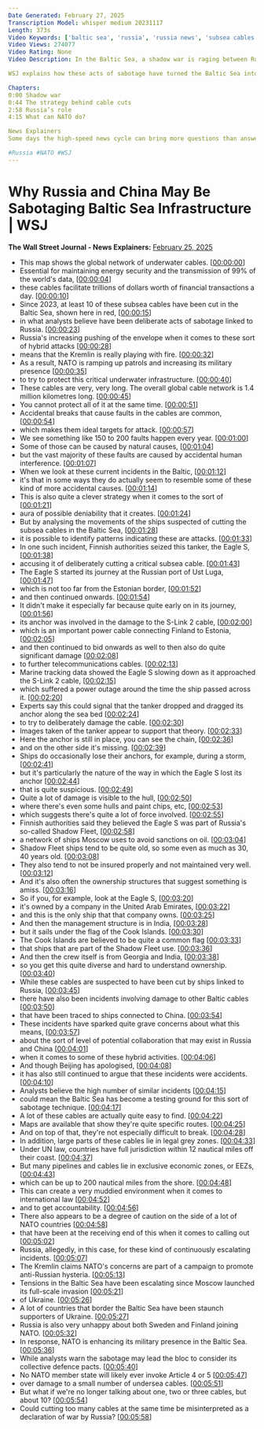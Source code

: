 ```yaml
---
Date Generated: February 27, 2025
Transcription Model: whisper medium 20231117
Length: 373s
Video Keywords: ['baltic sea', 'russia', 'russia news', 'subsea cables', 'nato', 'nato news', 'china news', 'china', 'shadow war', 'russia nato', 'kremlin', 'subsea cables damaged', 'baltic sea cables cut', 'underwater cables cut', 'underwater infrastructure', 'data', 'eagle s', 'finland', 'finland news', 'ust luga port', 'estlink 2 cable', 'estonia', 'russia cutting internet cables', 'russia china alliance', 'russia china', 'beijing', 'moscow', 'eez', 'exclusive economic zone', 'russia ukraine war', 'baltic', 'geopolitics', 'baltic sea cables', 'eu news', 'wonews']
Video Views: 274077
Video Rating: None
Video Description: In the Baltic Sea, a shadow war is raging between Russia and NATO. Commercial ships believed to be part of the Kremlin’s fleet stand accused of deliberately cutting subsea cables by dragging their anchors. There have also been incidents involving damage to other Baltic cables that have been traced to ships connected to China, sparking concerns about the level of collaboration between Moscow and Beijing.

WSJ explains how these acts of sabotage have turned the Baltic Sea into a flashpoint for the hybrid war and how NATO is ramping up patrols and military presence to protect critical underwater infrastructure.

Chapters:
0:00 Shadow war 
0:44 The strategy behind cable cuts
2:58 Russia’s role
4:15 What can NATO do?

News Explainers
Some days the high-speed news cycle can bring more questions than answers. WSJ’s news explainers break down the day's biggest stories into bite-size pieces to help you make sense of the news.

#Russia #NATO #WSJ
---
```


# Why Russia and China May Be Sabotaging Baltic Sea Infrastructure | WSJ
**The Wall Street Journal - News Explainers:** [February 25, 2025](https://www.youtube.com/watch?v=pyz7nSAKF9E)
*  This map shows the global network of underwater cables. [[00:00:00](https://www.youtube.com/watch?v=pyz7nSAKF9E&t=0.0s)]
*  Essential for maintaining energy security and the transmission of 99% of the world's data, [[00:00:04](https://www.youtube.com/watch?v=pyz7nSAKF9E&t=4.16s)]
*  these cables facilitate trillions of dollars worth of financial transactions a day. [[00:00:10](https://www.youtube.com/watch?v=pyz7nSAKF9E&t=10.56s)]
*  Since 2023, at least 10 of these subsea cables have been cut in the Baltic Sea, shown here in red, [[00:00:15](https://www.youtube.com/watch?v=pyz7nSAKF9E&t=15.76s)]
*  in what analysts believe have been deliberate acts of sabotage linked to Russia. [[00:00:23](https://www.youtube.com/watch?v=pyz7nSAKF9E&t=23.16s)]
*  Russia's increasing pushing of the envelope when it comes to these sort of hybrid attacks [[00:00:28](https://www.youtube.com/watch?v=pyz7nSAKF9E&t=28.32s)]
*  means that the Kremlin is really playing with fire. [[00:00:32](https://www.youtube.com/watch?v=pyz7nSAKF9E&t=32.72s)]
*  As a result, NATO is ramping up patrols and increasing its military presence [[00:00:35](https://www.youtube.com/watch?v=pyz7nSAKF9E&t=35.52s)]
*  to try to protect this critical underwater infrastructure. [[00:00:40](https://www.youtube.com/watch?v=pyz7nSAKF9E&t=40.08s)]
*  These cables are very, very long. The overall global cable network is 1.4 million kilometres long. [[00:00:45](https://www.youtube.com/watch?v=pyz7nSAKF9E&t=45.6s)]
*  You cannot protect all of it at the same time. [[00:00:51](https://www.youtube.com/watch?v=pyz7nSAKF9E&t=51.44s)]
*  Accidental breaks that cause faults in the cables are common, [[00:00:54](https://www.youtube.com/watch?v=pyz7nSAKF9E&t=54.32s)]
*  which makes them ideal targets for attack. [[00:00:57](https://www.youtube.com/watch?v=pyz7nSAKF9E&t=57.52s)]
*  We see something like 150 to 200 faults happen every year. [[00:01:00](https://www.youtube.com/watch?v=pyz7nSAKF9E&t=60.4s)]
*  Some of those can be caused by natural causes, [[00:01:04](https://www.youtube.com/watch?v=pyz7nSAKF9E&t=64.88s)]
*  but the vast majority of these faults are caused by accidental human interference. [[00:01:07](https://www.youtube.com/watch?v=pyz7nSAKF9E&t=67.44s)]
*  When we look at these current incidents in the Baltic, [[00:01:12](https://www.youtube.com/watch?v=pyz7nSAKF9E&t=72.08s)]
*  it's that in some ways they do actually seem to resemble some of these kind of more accidental causes. [[00:01:14](https://www.youtube.com/watch?v=pyz7nSAKF9E&t=74.64s)]
*  This is also quite a clever strategy when it comes to the sort of [[00:01:21](https://www.youtube.com/watch?v=pyz7nSAKF9E&t=81.52s)]
*  aura of possible deniability that it creates. [[00:01:24](https://www.youtube.com/watch?v=pyz7nSAKF9E&t=84.88s)]
*  But by analysing the movements of the ships suspected of cutting the subsea cables in the Baltic Sea, [[00:01:28](https://www.youtube.com/watch?v=pyz7nSAKF9E&t=88.16s)]
*  it is possible to identify patterns indicating these are attacks. [[00:01:33](https://www.youtube.com/watch?v=pyz7nSAKF9E&t=93.92s)]
*  In one such incident, Finnish authorities seized this tanker, the Eagle S, [[00:01:38](https://www.youtube.com/watch?v=pyz7nSAKF9E&t=98.88s)]
*  accusing it of deliberately cutting a critical subsea cable. [[00:01:43](https://www.youtube.com/watch?v=pyz7nSAKF9E&t=103.67999999999999s)]
*  The Eagle S started its journey at the Russian port of Ust Luga, [[00:01:47](https://www.youtube.com/watch?v=pyz7nSAKF9E&t=107.92s)]
*  which is not too far from the Estonian border, [[00:01:52](https://www.youtube.com/watch?v=pyz7nSAKF9E&t=112.56s)]
*  and then continued onwards. [[00:01:54](https://www.youtube.com/watch?v=pyz7nSAKF9E&t=114.8s)]
*  It didn't make it especially far because quite early on in its journey, [[00:01:56](https://www.youtube.com/watch?v=pyz7nSAKF9E&t=116.56s)]
*  its anchor was involved in the damage to the S-Link 2 cable, [[00:02:00](https://www.youtube.com/watch?v=pyz7nSAKF9E&t=120.56s)]
*  which is an important power cable connecting Finland to Estonia, [[00:02:05](https://www.youtube.com/watch?v=pyz7nSAKF9E&t=125.03999999999999s)]
*  and then continued to bid onwards as well to then also do quite significant damage [[00:02:08](https://www.youtube.com/watch?v=pyz7nSAKF9E&t=128.72s)]
*  to further telecommunications cables. [[00:02:13](https://www.youtube.com/watch?v=pyz7nSAKF9E&t=133.04s)]
*  Marine tracking data showed the Eagle S slowing down as it approached the S-Link 2 cable, [[00:02:15](https://www.youtube.com/watch?v=pyz7nSAKF9E&t=135.92000000000002s)]
*  which suffered a power outage around the time the ship passed across it. [[00:02:20](https://www.youtube.com/watch?v=pyz7nSAKF9E&t=140.8s)]
*  Experts say this could signal that the tanker dropped and dragged its anchor along the sea bed [[00:02:24](https://www.youtube.com/watch?v=pyz7nSAKF9E&t=144.96s)]
*  to try to deliberately damage the cable. [[00:02:30](https://www.youtube.com/watch?v=pyz7nSAKF9E&t=150.4s)]
*  Images taken of the tanker appear to support that theory. [[00:02:33](https://www.youtube.com/watch?v=pyz7nSAKF9E&t=153.12s)]
*  Here the anchor is still in place, you can see the chain, [[00:02:36](https://www.youtube.com/watch?v=pyz7nSAKF9E&t=156.8s)]
*  and on the other side it's missing. [[00:02:39](https://www.youtube.com/watch?v=pyz7nSAKF9E&t=159.28000000000003s)]
*  Ships do occasionally lose their anchors, for example, during a storm, [[00:02:41](https://www.youtube.com/watch?v=pyz7nSAKF9E&t=161.12s)]
*  but it's particularly the nature of the way in which the Eagle S lost its anchor [[00:02:44](https://www.youtube.com/watch?v=pyz7nSAKF9E&t=164.48s)]
*  that is quite suspicious. [[00:02:49](https://www.youtube.com/watch?v=pyz7nSAKF9E&t=169.35999999999999s)]
*  Quite a lot of damage is visible to the hull, [[00:02:50](https://www.youtube.com/watch?v=pyz7nSAKF9E&t=170.88s)]
*  where there's even some hulls and paint chips, etc, [[00:02:53](https://www.youtube.com/watch?v=pyz7nSAKF9E&t=173.35999999999999s)]
*  which suggests there's quite a lot of force involved. [[00:02:55](https://www.youtube.com/watch?v=pyz7nSAKF9E&t=175.92s)]
*  Finnish authorities said they believed the Eagle S was part of Russia's so-called Shadow Fleet, [[00:02:58](https://www.youtube.com/watch?v=pyz7nSAKF9E&t=178.88s)]
*  a network of ships Moscow uses to avoid sanctions on oil. [[00:03:04](https://www.youtube.com/watch?v=pyz7nSAKF9E&t=184.0s)]
*  Shadow Fleet ships tend to be quite old, so some even as much as 30, 40 years old. [[00:03:08](https://www.youtube.com/watch?v=pyz7nSAKF9E&t=188.16s)]
*  They also tend to not be insured properly and not maintained very well. [[00:03:12](https://www.youtube.com/watch?v=pyz7nSAKF9E&t=192.72s)]
*  And it's also often the ownership structures that suggest something is amiss. [[00:03:16](https://www.youtube.com/watch?v=pyz7nSAKF9E&t=196.8s)]
*  So if you, for example, look at the Eagle S, [[00:03:20](https://www.youtube.com/watch?v=pyz7nSAKF9E&t=200.32s)]
*  it's owned by a company in the United Arab Emirates, [[00:03:22](https://www.youtube.com/watch?v=pyz7nSAKF9E&t=202.24s)]
*  and this is the only ship that that company owns. [[00:03:25](https://www.youtube.com/watch?v=pyz7nSAKF9E&t=205.92s)]
*  And then the management structure is in India, [[00:03:28](https://www.youtube.com/watch?v=pyz7nSAKF9E&t=208.4s)]
*  but it sails under the flag of the Cook Islands. [[00:03:30](https://www.youtube.com/watch?v=pyz7nSAKF9E&t=210.8s)]
*  The Cook Islands are believed to be quite a common flag [[00:03:33](https://www.youtube.com/watch?v=pyz7nSAKF9E&t=213.04s)]
*  that ships that are part of the Shadow Fleet use. [[00:03:36](https://www.youtube.com/watch?v=pyz7nSAKF9E&t=216.16s)]
*  And then the crew itself is from Georgia and India, [[00:03:38](https://www.youtube.com/watch?v=pyz7nSAKF9E&t=218.8s)]
*  so you get this quite diverse and hard to understand ownership. [[00:03:40](https://www.youtube.com/watch?v=pyz7nSAKF9E&t=220.96s)]
*  While these cables are suspected to have been cut by ships linked to Russia, [[00:03:45](https://www.youtube.com/watch?v=pyz7nSAKF9E&t=225.68s)]
*  there have also been incidents involving damage to other Baltic cables [[00:03:50](https://www.youtube.com/watch?v=pyz7nSAKF9E&t=230.56s)]
*  that have been traced to ships connected to China. [[00:03:54](https://www.youtube.com/watch?v=pyz7nSAKF9E&t=234.8s)]
*  These incidents have sparked quite grave concerns about what this means, [[00:03:57](https://www.youtube.com/watch?v=pyz7nSAKF9E&t=237.76000000000002s)]
*  about the sort of level of potential collaboration that may exist in Russia and China [[00:04:01](https://www.youtube.com/watch?v=pyz7nSAKF9E&t=241.84s)]
*  when it comes to some of these hybrid activities. [[00:04:06](https://www.youtube.com/watch?v=pyz7nSAKF9E&t=246.4s)]
*  And though Beijing has apologised, [[00:04:08](https://www.youtube.com/watch?v=pyz7nSAKF9E&t=248.4s)]
*  it has also still continued to argue that these incidents were accidents. [[00:04:10](https://www.youtube.com/watch?v=pyz7nSAKF9E&t=250.16s)]
*  Analysts believe the high number of similar incidents [[00:04:15](https://www.youtube.com/watch?v=pyz7nSAKF9E&t=255.28s)]
*  could mean the Baltic Sea has become a testing ground for this sort of sabotage technique. [[00:04:17](https://www.youtube.com/watch?v=pyz7nSAKF9E&t=257.92s)]
*  A lot of these cables are actually quite easy to find. [[00:04:22](https://www.youtube.com/watch?v=pyz7nSAKF9E&t=262.96s)]
*  Maps are available that show they're quite specific routes. [[00:04:25](https://www.youtube.com/watch?v=pyz7nSAKF9E&t=265.52s)]
*  And on top of that, they're not especially difficult to break. [[00:04:28](https://www.youtube.com/watch?v=pyz7nSAKF9E&t=268.72s)]
*  In addition, large parts of these cables lie in legal grey zones. [[00:04:33](https://www.youtube.com/watch?v=pyz7nSAKF9E&t=273.04s)]
*  Under UN law, countries have full jurisdiction within 12 nautical miles off their coast. [[00:04:37](https://www.youtube.com/watch?v=pyz7nSAKF9E&t=277.6s)]
*  But many pipelines and cables lie in exclusive economic zones, or EEZs, [[00:04:43](https://www.youtube.com/watch?v=pyz7nSAKF9E&t=283.52s)]
*  which can be up to 200 nautical miles from the shore. [[00:04:48](https://www.youtube.com/watch?v=pyz7nSAKF9E&t=288.56s)]
*  This can create a very muddied environment when it comes to international law [[00:04:52](https://www.youtube.com/watch?v=pyz7nSAKF9E&t=292.15999999999997s)]
*  and to get accountability. [[00:04:56](https://www.youtube.com/watch?v=pyz7nSAKF9E&t=296.56s)]
*  There also appears to be a degree of caution on the side of a lot of NATO countries [[00:04:58](https://www.youtube.com/watch?v=pyz7nSAKF9E&t=298.4s)]
*  that have been at the receiving end of this when it comes to calling out [[00:05:02](https://www.youtube.com/watch?v=pyz7nSAKF9E&t=302.88s)]
*  Russia, allegedly, in this case, for these kind of continuously escalating incidents. [[00:05:07](https://www.youtube.com/watch?v=pyz7nSAKF9E&t=307.44s)]
*  The Kremlin claims NATO's concerns are part of a campaign to promote anti-Russian hysteria. [[00:05:13](https://www.youtube.com/watch?v=pyz7nSAKF9E&t=313.76s)]
*  Tensions in the Baltic Sea have been escalating since Moscow launched its full-scale invasion [[00:05:21](https://www.youtube.com/watch?v=pyz7nSAKF9E&t=321.92s)]
*  of Ukraine. [[00:05:26](https://www.youtube.com/watch?v=pyz7nSAKF9E&t=326.48s)]
*  A lot of countries that border the Baltic Sea have been staunch supporters of Ukraine. [[00:05:27](https://www.youtube.com/watch?v=pyz7nSAKF9E&t=327.36s)]
*  Russia is also very unhappy about both Sweden and Finland joining NATO. [[00:05:32](https://www.youtube.com/watch?v=pyz7nSAKF9E&t=332.15999999999997s)]
*  In response, NATO is enhancing its military presence in the Baltic Sea. [[00:05:36](https://www.youtube.com/watch?v=pyz7nSAKF9E&t=336.56s)]
*  While analysts warn the sabotage may lead the bloc to consider its collective defence pacts. [[00:05:40](https://www.youtube.com/watch?v=pyz7nSAKF9E&t=340.96s)]
*  No NATO member state will likely ever invoke Article 4 or 5 [[00:05:47](https://www.youtube.com/watch?v=pyz7nSAKF9E&t=347.12s)]
*  over damage to a small number of undersea cables. [[00:05:51](https://www.youtube.com/watch?v=pyz7nSAKF9E&t=351.12s)]
*  But what if we're no longer talking about one, two or three cables, but about 10? [[00:05:54](https://www.youtube.com/watch?v=pyz7nSAKF9E&t=354.72s)]
*  Could cutting too many cables at the same time be misinterpreted as a declaration of war by Russia? [[00:05:58](https://www.youtube.com/watch?v=pyz7nSAKF9E&t=358.88s)]
